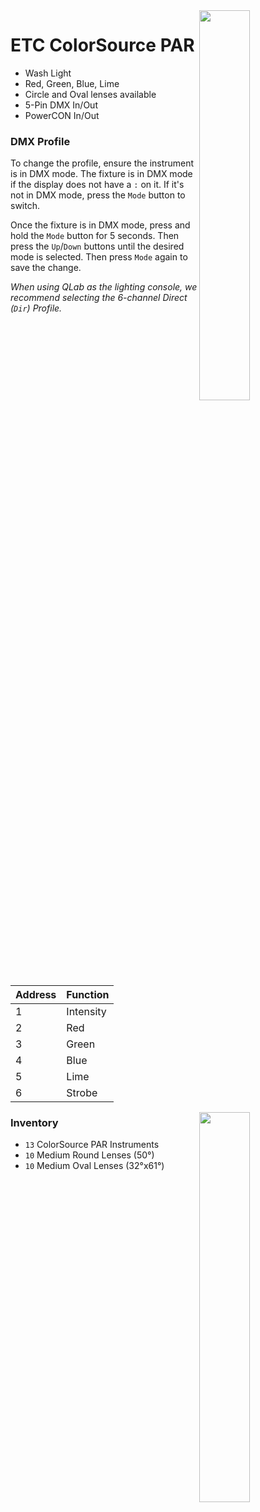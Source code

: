 <img align="right" width="40%" src="https://etc.widen.net/content/pqeichducn/png/ColorSource_PAR_Lime.png?collectionShareName=135tit0n&x.app=portals&x.portal_shortcode=wjq8djnw&w=600">

# ETC ColorSource PAR

- Wash Light
- Red, Green, Blue, Lime
- Circle and Oval lenses available
- 5-Pin DMX In/Out
- PowerCON In/Out


### DMX Profile
To change the profile, ensure the instrument is in DMX mode. The fixture is in DMX mode if the display does not have a `:` on it. If it's not in DMX mode, press the `Mode` button to switch.

Once the fixture is in DMX mode, press and hold the `Mode` button for 5 seconds. Then press the `Up`/`Down` buttons until the desired mode is selected. Then press `Mode` again to save the change.

*When using QLab as the lighting console, we recommend selecting the 6-channel Direct (`Dir`) Profile.*

| Address | Function  |
| ------- | --------- |
| 1       | Intensity |
| 2       | Red       |
| 3       | Green     |
| 4       | Blue      |
| 5       | Lime      |
| 6       | Strobe    |

<img align="right" width="40%" src="https://etc.widen.net/content/ynon4gbt2s/png/Colorsource_Par_back_XLR.png?collectionShareName=135tit0n&x.app=portals&x.portal_shortcode=wjq8djnw&w=600">



### Inventory
- `13` ColorSource PAR Instruments
- `10` Medium Round Lenses (50&deg;)
- `10` Medium Oval Lenses (32&deg;x61&deg;)





